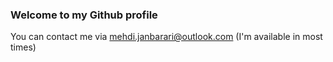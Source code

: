 ### Welcome to my Github profile

You can contact me via mehdi.janbarari@outlook.com (I'm available in most times)
